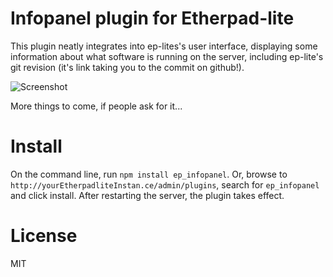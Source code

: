 # Infopanel plugin for Etherpad-lite
This plugin neatly integrates into ep-lites's user interface, displaying some information about what software is running on the server, including ep-lite's git revision (it's link taking you to the commit on github!).

![Screenshot](https://raw.github.com/marcelklehr/ep_infopanel/master/screenshot.png)

More things to come, if people ask for it...

# Install

On the command line, run `npm install ep_infopanel`. Or, browse to `http://yourEtherpadliteInstan.ce/admin/plugins`, search for `ep_infopanel` and click install.
After restarting the server, the plugin takes effect.

# License
MIT
